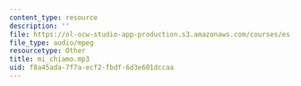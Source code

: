 ```yaml
---
content_type: resource
description: ''
file: https://ol-ocw-studio-app-production.s3.amazonaws.com/courses/es-s41-speak-italian-with-your-mouth-full-spring-2012/f8a45ada7f7aecf2fbdf6d3e601dccaa_mi_chiamo.mp3
file_type: audio/mpeg
resourcetype: Other
title: mi_chiamo.mp3
uid: f8a45ada-7f7a-ecf2-fbdf-6d3e601dccaa
---
```

